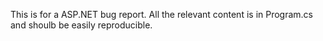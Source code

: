 This is for a ASP.NET bug report. All the relevant content is in Program.cs and shoulb be easily reproducible.
